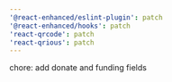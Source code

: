 ```yaml
---
'@react-enhanced/eslint-plugin': patch
'@react-enhanced/hooks': patch
'react-qrcode': patch
'react-qrious': patch
---
```


chore: add donate and funding fields
